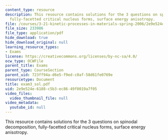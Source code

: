 ```yaml
---
content_type: resource
description: This resource contains solutions for the 3 questions on spinodal decomposition,
  fully-facetted critical nucleus forms, surface energy anisotropy.
file: /courses/3-21-kinetic-processes-in-materials-spring-2006/2e9e524e6188c5b3ec8649f0019a7f05_exam3_sol.pdf
file_size: 233986
file_type: application/pdf
hide_download: true
hide_download_original: null
learning_resource_types:
- Exams
license: https://creativecommons.org/licenses/by-nc-sa/4.0/
ocw_type: OCWFile
parent_title: Exams
parent_type: CourseSection
parent_uid: 723ff94a-d6e5-f9ed-c0af-58d61fe0769e
resourcetype: Document
title: exam3_sol.pdf
uid: 2e9e524e-6188-c5b3-ec86-49f0019a7f05
video_files:
  video_thumbnail_file: null
video_metadata:
  youtube_id: null
---
```

This resource contains solutions for the 3 questions on spinodal decomposition, fully-facetted critical nucleus forms, surface energy anisotropy.